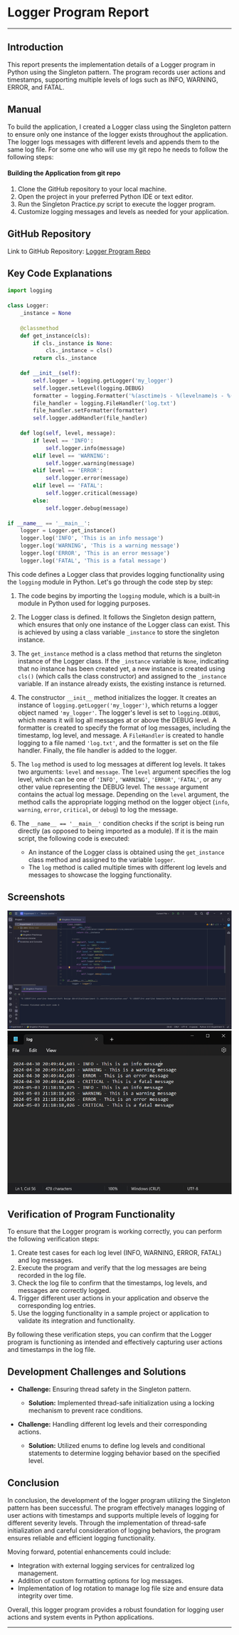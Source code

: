 # Logger Program Report
---
## Introduction
This report presents the implementation details of a Logger program in Python using the Singleton pattern. The program records user actions and timestamps, supporting multiple levels of logs such as INFO, WARNING, ERROR, and FATAL.

## Manual
To build the application, I created a Logger class using the Singleton pattern to ensure only one instance of the logger exists throughout the application. The logger logs messages with different levels and appends them to the same log file. For some one who will use my git repo he needs to follow the following steps:
#### Building the Application from git repo
1. Clone the GitHub repository to your local machine.
2. Open the project in your preferred Python IDE or text editor.
3. Run the Singleton Practice.py script to execute the logger program.
4. Customize logging messages and levels as needed for your application.

## GitHub Repository
Link to GitHub Repository: [Logger Program Repo](https://github.com/Roche14328/Logger-Program)

## Key Code Explanations
```python
import logging

class Logger:
    _instance = None

    @classmethod
    def get_instance(cls):
        if cls._instance is None:
            cls._instance = cls()
        return cls._instance

    def __init__(self):
        self.logger = logging.getLogger('my_logger')
        self.logger.setLevel(logging.DEBUG)
        formatter = logging.Formatter('%(asctime)s - %(levelname)s - %(message)s')
        file_handler = logging.FileHandler('log.txt')
        file_handler.setFormatter(formatter)
        self.logger.addHandler(file_handler)

    def log(self, level, message):
        if level == 'INFO':
            self.logger.info(message)
        elif level == 'WARNING':
            self.logger.warning(message)
        elif level == 'ERROR':
            self.logger.error(message)
        elif level == 'FATAL':
            self.logger.critical(message)
        else:
            self.logger.debug(message)

if __name__ == '__main__':
    logger = Logger.get_instance()
    logger.log('INFO', 'This is an info message')
    logger.log('WARNING', 'This is a warning message')
    logger.log('ERROR', 'This is an error message')
    logger.log('FATAL', 'This is a fatal message')
```
This code defines a Logger class that provides logging functionality using the `logging` module in Python. Let's go through the code step by step:

1. The code begins by importing the `logging` module, which is a built-in module in Python used for logging purposes.

2. The Logger class is defined. It follows the Singleton design pattern, which ensures that only one instance of the Logger class can exist. This is achieved by using a class variable `_instance` to store the singleton instance.

3. The `get_instance` method is a class method that returns the singleton instance of the Logger class. If the `_instance` variable is `None`, indicating that no instance has been created yet, a new instance is created using `cls()` (which calls the class constructor) and assigned to the `_instance` variable. If an instance already exists, the existing instance is returned.

4. The constructor `__init__` method initializes the logger. It creates an instance of `logging.getLogger('my_logger')`, which returns a logger object named `'my_logger'`. The logger's level is set to `logging.DEBUG`, which means it will log all messages at or above the DEBUG level. A formatter is created to specify the format of log messages, including the timestamp, log level, and message. A `FileHandler` is created to handle logging to a file named `'log.txt'`, and the formatter is set on the file handler. Finally, the file handler is added to the logger.

5. The `log` method is used to log messages at different log levels. It takes two arguments: `level` and `message`. The `level` argument specifies the log level, which can be one of `'INFO'`, `'WARNING'`, `'ERROR'`, `'FATAL'`, or any other value representing the DEBUG level. The `message` argument contains the actual log message. Depending on the `level` argument, the method calls the appropriate logging method on the logger object (`info`, `warning`, `error`, `critical`, or `debug`) to log the message.

6. The `__name__ == '__main__'` condition checks if the script is being run directly (as opposed to being imported as a module). If it is the main script, the following code is executed:

   - An instance of the Logger class is obtained using the `get_instance` class method and assigned to the variable `logger`.
   - The `log` method is called multiple times with different log levels and messages to showcase the logging functionality.



## Screenshots
![Logger Screenshot](1.png)
![Logger Screenshot](2.png)
## Verification of Program Functionality
To ensure that the Logger program is working correctly, you can perform the following verification steps:
1. Create test cases for each log level (INFO, WARNING, ERROR, FATAL) and log messages.
2. Execute the program and verify that the log messages are being recorded in the log file.
3. Check the log file to confirm that the timestamps, log levels, and messages are correctly logged.
4. Trigger different user actions in your application and observe the corresponding log entries.
5. Use the logging functionality in a sample project or application to validate its integration and functionality.

By following these verification steps, you can confirm that the Logger program is functioning as intended and effectively capturing user actions and timestamps in the log file.

## Development Challenges and Solutions
- **Challenge:** Ensuring thread safety in the Singleton pattern.
  - **Solution:** Implemented thread-safe initialization using a locking mechanism to prevent race conditions.

- **Challenge:** Handling different log levels and their corresponding actions.
  - **Solution:** Utilized enums to define log levels and conditional statements to determine logging behavior based on the specified level.

## Conclusion
In conclusion, the development of the logger program utilizing the Singleton pattern has been successful. The program effectively manages logging of user actions with timestamps and supports multiple levels of logging for different severity levels. Through the implementation of thread-safe initialization and careful consideration of logging behaviors, the program ensures reliable and efficient logging functionality.

Moving forward, potential enhancements could include:
- Integration with external logging services for centralized log management.
- Addition of custom formatting options for log messages.
- Implementation of log rotation to manage log file size and ensure data integrity over time.

Overall, this logger program provides a robust foundation for logging user actions and system events in Python applications.

---
